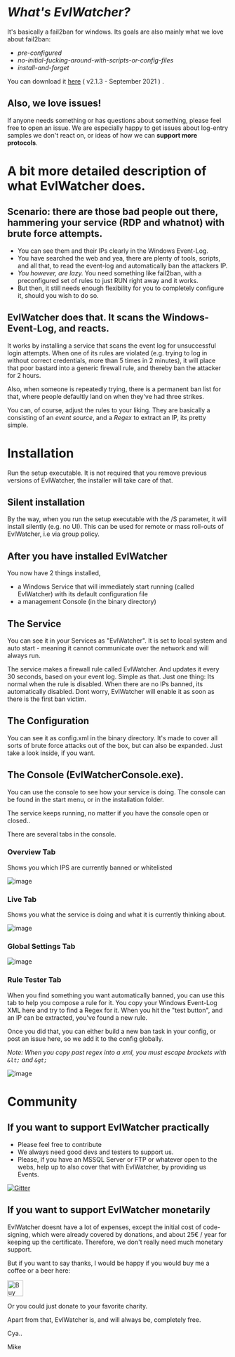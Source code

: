 # _What's EvlWatcher?_

It's basically a fail2ban for windows. Its goals are also mainly what we love about fail2ban:
- *pre-configured*
- *no-initial-fucking-around-with-scripts-or-config-files*
- *install-and-forget*

You can download it [here](https://github.com/devnulli/EvlWatcher/blob/master/Versions/v2/EvlWatcher-v2.1.3-setup.exe) ( v2.1.3 - September 2021 ) .

## Also, we love issues!

If anyone needs something or has questions about something, please feel free to open an issue. 
We are especially happy to get issues about log-entry samples we don't react on, or ideas of how we can **support more protocols**. 

# A bit more detailed description of what EvlWatcher does.

## Scenario: there are those bad people out there, hammering your service (RDP and whatnot) with brute force attempts.

- You can see them and their IPs clearly in the Windows Event-Log. 
- You have searched the web and yea, there are plenty of tools, scripts, and all that, to read the event-log and automatically ban the attackers IP.
- *You however, are lazy.* You need something like fail2ban, with a preconfigured set of rules to just RUN right away and it works. 
- But then, it still needs enough flexibility for you to completely configure it, should you wish to do so.

## EvlWatcher does that. It scans the Windows-Event-Log, and reacts. 

It works by installing a service that scans the event log for unsuccessful login attempts. When one of its rules are violated (e.g. trying to log in without correct credentials, more than 5 times in 2 minutes), it will place that poor bastard into a generic firewall rule, and thereby ban the attacker for 2 hours.

Also, when someone is repeatedly trying, there is a permanent ban list for that, where people defaultly land on when they've had three strikes.

You can, of course, adjust the rules to your liking. They are basically a consisting of an _event source_, and a _Regex_ to extract an IP, its pretty simple.

# Installation

Run the setup executable. It is not required that you remove previous versions of EvlWatcher, the installer will take care of that.

## Silent installation

By the way, when you run the setup executable with the /S parameter, it will install silently (e.g. no UI). This can be used for remote or mass roll-outs of EvlWatcher, i.e via group policy.

## After you have installed EvlWatcher

You now have 2 things installed, 
 - a Windows Service that will immediately start running (called EvlWatcher) with its default configuration file
 - a management Console (in the binary directory)

## The Service

You can see it in your Services as "EvlWatcher". It is set to local system and auto start - meaning it cannot communicate over the network and will always run.

The service makes a firewall rule called EvlWatcher. And updates it every 30 seconds, based on your event log. Simple as that.
Just one thing: Its normal when the rule is disabled. When there are no IPs banned, its automatically disabled. Dont worry, EvlWatcher will enable it as soon as there is the first ban victim.

## The Configuration

You can see it as config.xml in the binary directory. 
It's made to cover all sorts of brute force attacks out of the box, but can also be expanded. Just take a look inside, if you want.

## The Console (EvlWatcherConsole.exe).

You can use the console to see how your service is doing.
The console can be found in the start menu, or in the installation folder. 

The service keeps running, no matter if you have the console open or closed.. 

There are several tabs in the console.

### Overview Tab

Shows you which IPS are currently banned or whitelisted

![image](https://user-images.githubusercontent.com/3720480/98728537-eee6be80-2399-11eb-9420-9926cc3704f0.png)

### Live Tab

Shows you what the service is doing and what it is currently thinking about.

![image](https://user-images.githubusercontent.com/3720480/98728504-e2626600-2399-11eb-987c-c101a22003e8.png)

### Global Settings Tab

![image](https://user-images.githubusercontent.com/3720480/98728386-bb0b9900-2399-11eb-9792-d3e770334316.png)

### Rule Tester Tab

When you find something you want automatically banned, you can use this tab to help you compose a rule for it. You copy your Windows Event-Log XML here and try to find a Regex for it. When you hit the "test button", and an IP can be extracted, you've found a new rule.

Once you did that, you can either build a new ban task in your config, or post an issue here, so we add it to the config globally.

*Note: When you copy past regex into a xml, you must escape brackets with `&lt;` and `&gt;`*

![image](https://user-images.githubusercontent.com/3720480/98728355-ab8c5000-2399-11eb-918f-3b9a8e316516.png)

# Community

## If you want to support EvlWatcher practically
- Please feel free to contribute
- We always need good devs and testers to support us.
- Please, if you have an MSSQL Server or FTP or whatever open to the webs, help up to also cover that with EvlWatcher, by providing us Events.

[![Gitter](https://badges.gitter.im/EvlWatcher/community.svg)](https://gitter.im/EvlWatcher/community?utm_source=badge&utm_medium=badge&utm_campaign=pr-badge)

## If you want to support EvlWatcher monetarily

EvlWatcher doesnt have a lot of expenses, except the initial cost of code-signing, which were already covered by donations,
and about 25€ / year for keeping up the certificate. Therefore, we don't really need much monetary support. 

But if you want to say thanks, I would be happy if you would buy me a coffee or a beer here:

<a href='https://ko-fi.com/F2F02MKY9' target='_blank'><img height='36' style='border:0px;height:36px;' src='https://cdn.ko-fi.com/cdn/kofi2.png?v=2' border='0' alt='Buy Me a Coffee at ko-fi.com' /></a>

Or you could just donate to your favorite charity.

Apart from that, EvlWatcher is, and will always be, completely free.

Cya..

Mike
